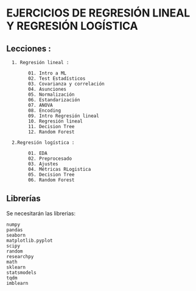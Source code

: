 # EJERCICIOS DE REGRESIÓN LINEAL Y REGRESIÓN LOGÍSTICA

## Lecciones :

      1. Regresión lineal :
      
            01. Intro a ML
            02. Test Estadísticos
            03. Covarianza y correlación
            04. Asunciones
            05. Normalización
            06. Estandarización
            07. ANOVA
            08. Encoding
            09. Intro Regresión lineal
            10. Regresión lineal
            11. Decision Tree
            12. Random Forest
            
      2.Regresión logística : 
 
            01. EDA
            02. Preprocesado
            03. Ajustes
            04. Métricas RLogistica
            05. Decision Tree
            06. Random Forest
            
## Librerías 

Se necesitarán las librerias:
```
numpy
pandas
seaborn
matplotlib.pyplot
scipy
random
researchpy
math
sklearn
statsmodels
tqdm
imblearn

```
